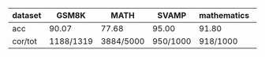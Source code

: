 |dataset|GSM8K|MATH|SVAMP|mathematics|ocw|aime24|amc23|carp_en|college_math|olympiadbench|
|--|--|--|--|--|--|--|--|--|--|--|
|acc|90.07|77.68|95.00|91.80|45.96|10.00|57.50|52.56|34.56|44.44|
|cor/tot|1188/1319|3884/5000|950/1000|918/1000|125/272|3/30|23/40|513/976|974/2818|300/675|

